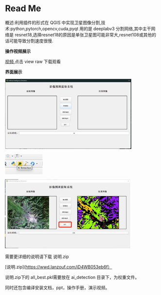 # Read Me

概述:利用插件的形式在 QGIS 中实现卫星图像分割,技术:python,pytorch,opencv,cuda,pyqt 用的是 deeplabv3 分割网络,其中主干网络是 resnet18,选择resnet18的原因是单张卫星图可能非常大,resnet108或其他的话可能导致分割速度很慢.

**操作视频展示**

[视频](https://github.com/bigboysuper6/Remote-sensing-image-segmentation/blob/main/ImgVideo/%E6%BC%94%E7%A4%BA%E8%A7%86%E9%A2%91.mp4),点击 view raw 下载观看

**界面展示**
  
![](https://github.com/bigboysuper6/Remote-sensing-image-segmentation/blob/main/ImgVideo/%E5%9B%BE%E7%89%87%201.png)
  
![](https://github.com/bigboysuper6/Remote-sensing-image-segmentation/blob/main/ImgVideo/%E5%9B%BE%E7%89%87%202.png)
  
![](https://github.com/bigboysuper6/Remote-sensing-image-segmentation/blob/main/ImgVideo/%E5%9B%BE%E7%89%873.png)

需要更详细的说明请下载 说明.zip

[说明.zip](https://wwd.lanzouf.com/iD4WB053eb6f）

说明.zip下的 all_best.pkl需要放在 ai_detection 目录下，为权重文件。

同时还包含编译安装文档，ppt，操作手册，演示视频。
